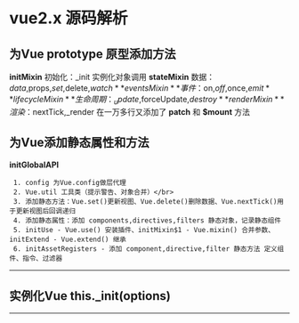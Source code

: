 # vue2.x 源码解析

## 为Vue prototype 原型添加方法


  **initMixin** 初始化：_init 实例化对象调用
  **stateMixin** 数据：$data,$props,$set,$delete,$watch
  **eventsMixin** 事件：$on,$off,$once,$emit
  **lifecycleMixin** 生命周期：_update,$forceUpdate,$destroy
  **renderMixin** 渲染：$nextTick,_render
  在一万多行又添加了 **__patch__** 和 **$mount** 方法
	
## 为Vue添加静态属性和方法
  **initGlobalAPI**
  
     1. config 为Vue.config做层代理
     2. Vue.util 工具类（提示警告、对象合并）</br>
     3. 添加静态方法：Vue.set()更新视图、Vue.delete()删除数据、Vue.nextTick()用于更新视图后回调递归
     4. 添加静态属性：添加 components,directives,filters 静态对象，记录静态组件
     5. initUse - Vue.use() 安装插件、initMixin$1 - Vue.mixin() 合并参数、initExtend - Vue.extend() 继承
     6. initAssetRegisters - 添加 component,directive,filter 静态方法 定义组件、指令、过滤器
---
## 实例化Vue this._init(options)
---
